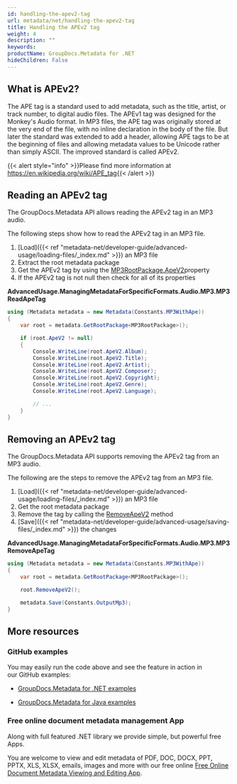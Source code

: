 ```yaml
---
id: handling-the-apev2-tag
url: metadata/net/handling-the-apev2-tag
title: Handling the APEv2 tag
weight: 4
description: ""
keywords: 
productName: GroupDocs.Metadata for .NET
hideChildren: False
---
```

## What is APEv2?

The APE tag is a standard used to add metadata, such as the title, artist, or track number, to digital audio files. The APEv1 tag was designed for the Monkey's Audio format. In MP3 files, the APE tag was originally stored at the very end of the file, with no inline declaration in the body of the file. But later the standard was extended to add a header, allowing APE tags to be at the beginning of files and allowing metadata values to be Unicode rather than simply ASCII. The improved standard is called APEv2. 

{{< alert style="info" >}}Please find more information at https://en.wikipedia.org/wiki/APE_tag{{< /alert >}}

## Reading an APEv2 tag

The GroupDocs.Metadata API allows reading the APEv2 tag in an MP3 audio.

The following steps show how to read the APEv2 tag in an MP3 file.

1.  [Load]({{< ref "metadata-net/developer-guide/advanced-usage/loading-files/_index.md" >}}) an MP3 file
2.  Extract the root metadata package
3.  Get the APEv2 tag by using the [MP3RootPackage.ApeV2](https://apireference.groupdocs.com/net/metadata/groupdocs.metadata.formats.audio/mp3rootpackage/properties/apev2)property
4.  If the APEv2 tag is not null then check for all of its properties

**AdvancedUsage.ManagingMetadataForSpecificFormats.Audio.MP3.MP3ReadApeTag**

```csharp
using (Metadata metadata = new Metadata(Constants.MP3WithApe))
{
	var root = metadata.GetRootPackage<MP3RootPackage>();

	if (root.ApeV2 != null)
	{
		Console.WriteLine(root.ApeV2.Album);
		Console.WriteLine(root.ApeV2.Title);
		Console.WriteLine(root.ApeV2.Artist);
		Console.WriteLine(root.ApeV2.Composer);
		Console.WriteLine(root.ApeV2.Copyright);
		Console.WriteLine(root.ApeV2.Genre);
		Console.WriteLine(root.ApeV2.Language);

		// ...
	}
}
```

## Removing an APEv2 tag

The GroupDocs.Metadata API supports removing the APEv2 tag from an MP3 audio.

The following are the steps to remove the APEv2 tag from an MP3 file.

1.  [Load]({{< ref "metadata-net/developer-guide/advanced-usage/loading-files/_index.md" >}}) an MP3 file
2.  Get the root metadata package
3.  Remove the tag by calling the [RemoveApeV2](https://apireference.groupdocs.com/net/metadata/groupdocs.metadata.formats.audio/mp3rootpackage/methods/removeapev2) method
4.  [Save]({{< ref "metadata-net/developer-guide/advanced-usage/saving-files/_index.md" >}}) the changes

**AdvancedUsage.ManagingMetadataForSpecificFormats.Audio.MP3.MP3RemoveApeTag**

```csharp
using (Metadata metadata = new Metadata(Constants.MP3WithApe))
{
	var root = metadata.GetRootPackage<MP3RootPackage>();

	root.RemoveApeV2();

	metadata.Save(Constants.OutputMp3);
}
```

## More resources

### GitHub examples

You may easily run the code above and see the feature in action in our GitHub examples:

*   [GroupDocs.Metadata for .NET examples](https://github.com/groupdocs-metadata/GroupDocs.Metadata-for-.NET)
    
*   [GroupDocs.Metadata for Java examples](https://github.com/groupdocs-metadata/GroupDocs.Metadata-for-Java)
    

### Free online document metadata management App

Along with full featured .NET library we provide simple, but powerful free Apps.

You are welcome to view and edit metadata of PDF, DOC, DOCX, PPT, PPTX, XLS, XLSX, emails, images and more with our free online [Free Online Document Metadata Viewing and Editing App](https://products.groupdocs.app/metadata).

